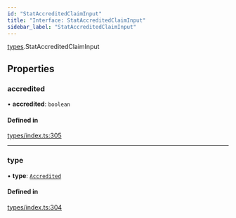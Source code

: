 ```yaml
---
id: "StatAccreditedClaimInput"
title: "Interface: StatAccreditedClaimInput"
sidebar_label: "StatAccreditedClaimInput"
---
```


[types](../../../modules/Types/Types.md).StatAccreditedClaimInput

## Properties

### accredited

• **accredited**: `boolean`

#### Defined in

[types/index.ts:305](https://github.com/PolymeshAssociation/polymesh-sdk/blob/de58d40fd/src/types/index.ts#L305)

___

### type

• **type**: [`Accredited`](../../../enums/Types/ClaimType/ClaimType.md#accredited)

#### Defined in

[types/index.ts:304](https://github.com/PolymeshAssociation/polymesh-sdk/blob/de58d40fd/src/types/index.ts#L304)
